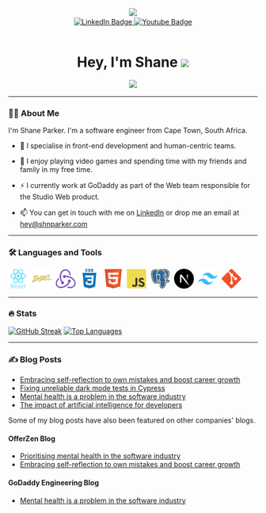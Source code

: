 
<div id="header" align="center">
  <img src="https://media3.giphy.com/media/2IudUHdI075HL02Pkk/giphy.gif" width="100"/>
  
  <div id="badges">
    <a href="https://www.linkedin.com/in/shnparker/">
      <img src="https://img.shields.io/badge/LinkedIn-blue?style=for-the-badge&logo=linkedin&logoColor=white" alt="LinkedIn Badge"/>
    </a>
    <a href="https://www.youtube.com/channel/UCXx9opPTu0GrwlwnWtFWBVA">
      <img src="https://img.shields.io/badge/YouTube-red?style=for-the-badge&logo=youtube&logoColor=white" alt="Youtube Badge"/>
    </a>
  </div>
  
  <img src="https://komarev.com/ghpvc/?username=shnparker&style=flat-square&color=blue" alt=""/>
  
  <h1>Hey, I'm Shane <img src="https://media.giphy.com/media/hvRJCLFzcasrR4ia7z/giphy.gif" width="30px"/></h1>
</div>

<div align="center">
  <img src="https://user-images.githubusercontent.com/15893956/202864254-fe60be6e-9fb9-471c-9213-38475a72759c.png"/>
</div>

---

### :man_technologist: About Me

I'm Shane Parker. I'm a software engineer from Cape Town, South Africa. 

- :telescope: I specialise in front-end development and human-centric teams.

- :seedling: I enjoy playing video games and spending time with my friends and family in my free time.

- :zap: I currently work at GoDaddy as part of the Web team responsible for the Studio Web product. 

- :mailbox: You can get in touch with me on [LinkedIn](https://www.linkedin.com/in/shnparker/) or drop me an email at <a href="mailto:hey@shnparker.com">hey@shnparker.com</a>

---

### :hammer_and_wrench: Languages and Tools

<div>
  <img src="https://github.com/devicons/devicon/blob/master/icons/react/react-original-wordmark.svg" title="React" alt="React" width="40" height="40"/>&nbsp;
  <img src="https://github.com/devicons/devicon/blob/master/icons/babel/babel-original.svg" title="Babel" alt="Babel" width="40" height="40"/>&nbsp;
  <img src="https://github.com/devicons/devicon/blob/master/icons/redux/redux-original.svg" title="Redux" alt="Redux " width="40" height="40"/>&nbsp;
  <img src="https://github.com/devicons/devicon/blob/master/icons/css3/css3-plain-wordmark.svg"  title="CSS3" alt="CSS" width="40" height="40"/>&nbsp;
  <img src="https://github.com/devicons/devicon/blob/master/icons/html5/html5-original.svg" title="HTML5" alt="HTML" width="40" height="40"/>&nbsp;
  <img src="https://github.com/devicons/devicon/blob/master/icons/javascript/javascript-original.svg" title="JavaScript" alt="JavaScript" width="40" height="40"/>&nbsp;
  <img src="https://github.com/devicons/devicon/blob/master/icons/postgresql/postgresql-original.svg" title="PostgreSQL"  alt="PostgreSQL" width="40" height="40"/>&nbsp;
  <img src="https://github.com/devicons/devicon/blob/master/icons/nextjs/nextjs-original.svg" title="NextJS"  alt="NextJS" width="40" height="40"/>&nbsp;
  <img src="https://github.com/devicons/devicon/blob/master/icons/tailwindcss/tailwindcss-plain.svg" title="TailwindCSS"  alt="TailwindCSS" width="40" height="40"/>&nbsp;
  <img src="https://github.com/devicons/devicon/blob/master/icons/git/git-original.svg" title="Git" **alt="Git" width="40" height="40"/>
</div>

---

### :fire: Stats

[![GitHub Streak](http://github-readme-streak-stats.herokuapp.com?user=shnparker)](https://git.io/streak-stats)
[![Top Languages](https://github-readme-stats.vercel.app/api/top-langs/?username=shnparker&layout=compact)](https://github.com/anuraghazra/github-readme-stats)

---

### :writing_hand: Blog Posts

- [Embracing self-reflection to own mistakes and boost career growth](https://www.shnparker.com/articles/self-reflection-to-own-mistakes-and-boost-career-growth)
- [Fixing unreliable dark mode tests in Cypress](https://www.shnparker.com/articles/fixing-unreliable-dark-mode-tests-in-cypress)
- [Mental health is a problem in the software industry](https://www.shnparker.com/articles/mental-health-is-a-problem-in-the-software-industry)
- [The impact of artificial intelligence for developers](https://www.shnparker.com/articles/the-impact-of-artificial-intelligence-for-developers)<!-- BLOG-POST-LIST:END -->

Some of my blog posts have also been featured on other companies' blogs.

#### OfferZen Blog

- [Prioritising mental health in the software industry](https://www.offerzen.com/blog/prioritising-mental-health-in-the-software-industry)
- [Embracing self-reflection to own mistakes and boost career growth](https://www.offerzen.com/blog/self-reflection-to-own-mistakes-and-boost-career-growth)

#### GoDaddy Engineering Blog

- [Mental health is a problem in the software industry](https://www.godaddy.com/engineering/2023/02/03/mental-health-in-software-industry/)
